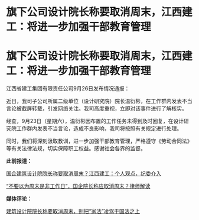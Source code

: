 # 旗下公司设计院长称要取消周末，江西建工：将进一步加强干部教育管理

# 旗下公司设计院长称要取消周末，江西建工：将进一步加强干部教育管理

江西省建工集团有限责任公司9月26日发布情况通报：

近日，我司子公司所属二级单位（设计研究院）院长温衍彬，在工作群内发表不当言论被截屏转载，引发网络关注。我司高度重视，立即对该事件进行了解核实。

经查，9月23日（星期六），温衍彬因布置的工作任务未得到及时回复，在设计研究院工作群内发表不当言论，造成不良影响，我司将按照有关规定进行处理。

同时，我们将深刻汲取教训，进一步加强干部教育管理，严格遵守《劳动合同法》等有关法律法规，切实保障职工权益。感谢社会各界的监督。

**此前报道：**

[国企建筑设计院院长称要取消周末？江西建工：个人观点，纪委介入 ](https://new.qq.com/rain/a/20230926A05NBY00)

[“不要以为周末是非工作日”，国企院长称应取消周末？律师解读](https://new.qq.com/rain/a/20230926A059JO00)

**媒体评论：**

[建筑设计院院长称要取消周末，别把“家法”凌驾于国法之上 ](https://new.qq.com/rain/a/20230926A07Y0200)

